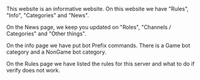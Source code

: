 This website is an informative website. On this website we have "Rules", "Info", "Categories" and "News".

On the News page, we keep you updated on "Roles", "Channels / Categories" and "Other things".

On the info page we have put bot Prefix commands.
There is a Game bot category and a NonGame bot category.

On the Rules page we have listed the rules for this server and what to do if verify does not work.
